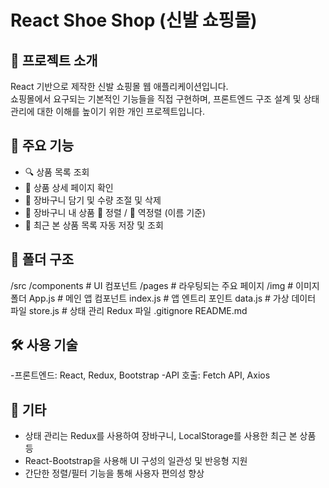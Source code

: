 # React Shoe Shop (신발 쇼핑몰)

## 📌 프로젝트 소개  
React 기반으로 제작한 신발 쇼핑몰 웹 애플리케이션입니다.  
쇼핑몰에서 요구되는 기본적인 기능들을 직접 구현하며, 프론트엔드 구조 설계 및 상태 관리에 대한 이해를 높이기 위한 개인 프로젝트입니다.

## 🚀 주요 기능
- 🔍 상품 목록 조회
- 📄 상품 상세 페이지 확인
- 🛒 장바구니 담기 및 수량 조절 및 삭제
- 🛒 장바구니 내 상품 🔺 정렬 / 🔻 역정렬 (이름 기준)
- 👀 최근 본 상품 목록 자동 저장 및 조회

## 📁 폴더 구조
/src
  /components   # UI 컴포넌트
  /pages        # 라우팅되는 주요 페이지
  /img          # 이미지 폴더
App.js        # 메인 앱 컴포넌트
index.js      # 앱 엔트리 포인트
data.js       # 가상 데이터 파일
store.js      # 상태 관리 Redux 파일
.gitignore
README.md

## 🛠 사용 기술
-프론트엔드: React, Redux, Bootstrap
-API 호출: Fetch API, Axios

## 📝 기타

- 상태 관리는 Redux를 사용하여 장바구니, LocalStorage를 사용한 최근 본 상품 등
- React-Bootstrap을 사용해 UI 구성의 일관성 및 반응형 지원
- 간단한 정렬/필터 기능을 통해 사용자 편의성 향상
